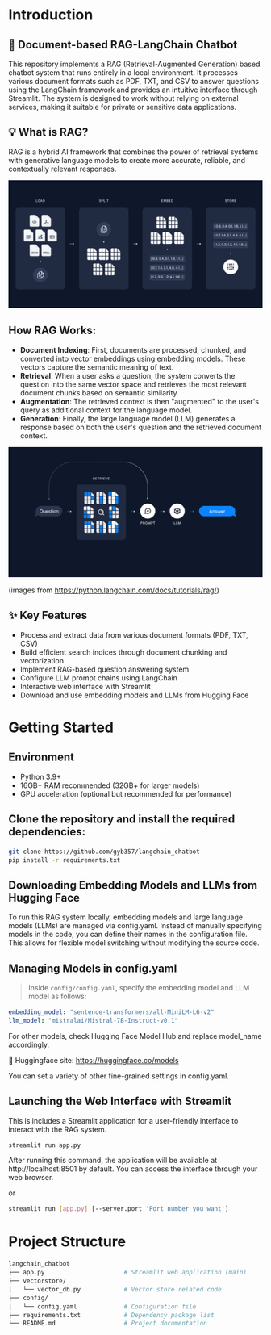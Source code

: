 # Introduction

## 📑 Document-based RAG-LangChain Chatbot
This repository implements a RAG (Retrieval-Augmented Generation) based chatbot system that runs entirely in a local environment. It processes various document formats such as PDF, TXT, and CSV to answer questions using the LangChain framework and provides an intuitive interface through Streamlit. The system is designed to work without relying on external services, making it suitable for private or sensitive data applications.




## 💡 What is RAG?
RAG is a hybrid AI framework that combines the power of retrieval systems with generative language models to create more accurate, reliable, and contextually relevant responses.

![rag_image_0](images/rag_image_0.png)

## How RAG Works:
 - **Document Indexing**: First, documents are processed, chunked, and converted into vector embeddings using embedding models. These vectors capture the semantic meaning of text.
 - **Retrieval**: When a user asks a question, the system converts the question into the same vector space and retrieves the most relevant document chunks based on semantic similarity.
 - **Augmentation**: The retrieved context is then "augmented" to the user's query as additional context for the language model.
 - **Generation**: Finally, the large language model (LLM) generates a response based on both the user's question and the retrieved document context.

![rag_image_1](images/rag_image_1.png)

(images from https://python.langchain.com/docs/tutorials/rag/)




## ✨ Key Features
 - Process and extract data from various document formats (PDF, TXT, CSV)
 - Build efficient search indices through document chunking and vectorization
 - Implement RAG-based question answering system
 - Configure LLM prompt chains using LangChain
 - Interactive web interface with Streamlit
 - Download and use embedding models and LLMs from Hugging Face




# Getting Started

## Environment
 - Python 3.9+
 - 16GB+ RAM recommended (32GB+ for larger models)
 - GPU acceleration (optional but recommended for performance)




## Clone the repository and install the required dependencies:
```bash
git clone https://github.com/gyb357/langchain_chatbot
pip install -r requirements.txt
```




## Downloading Embedding Models and LLMs from Hugging Face
To run this RAG system locally, embedding models and large language models (LLMs) are managed via config.yaml. Instead of manually specifying models in the code, you can define their names in the configuration file. This allows for flexible model switching without modifying the source code.




## Managing Models in config.yaml
 > Inside ```config/config.yaml```, specify the embedding model and LLM model as follows:
```yaml
embedding_model: "sentence-transformers/all-MiniLM-L6-v2"
llm_model: "mistralai/Mistral-7B-Instruct-v0.1"
```

For other models, check Hugging Face Model Hub and replace model_name accordingly.

🤗 Huggingface site: https://huggingface.co/models

You can set a variety of other fine-grained settings in config.yaml.




## Launching the Web Interface with Streamlit
This is includes a Streamlit application for a user-friendly interface to interact with the RAG system.

```bash
streamlit run app.py
```

After running this command, the application will be available at http://localhost:8501 by default. You can access the interface through your web browser.

or

```bash
streamlit run [app.py] [--server.port 'Port number you want']
```




# Project Structure

```bash
langchain_chatbot
├── app.py                      # Streamlit web application (main)
├── vectorstore/
│   └── vector_db.py            # Vector store related code
├── config/
│   └── config.yaml             # Configuration file
├── requirements.txt            # Dependency package list
└── README.md                   # Project documentation
```



